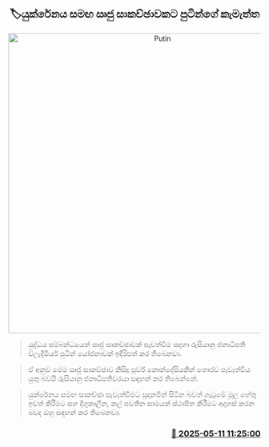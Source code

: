 <p align='center'><b><h2 align='center' title='Putin's willingness to engage in direct talks with Ukraine'>🏷යුක්රේනය සමඟ ඍජු සාකච්ඡාවකට පුටින්ගේ කැමැත්ත</h2></b></p>
<p align='center'><img src='https://helakuru.sgp1.cdn.digitaloceanspaces.com/esana/images/lib/putin-archived.jpg' width='600' alt='Putin's willingness to engage in direct talks with Ukraine'></p>

> යුද්ධය සම්බන්ධයෙන් ඍජු සාකච්ඡාවක් පැවත්වීම සදහා රුසියානු ජනාධිපති ව්ලැදිමියර් පුටින් යෝජනාවක් ඉදිරිපත් කර තිබෙනවා.

> ඒ අනුව මෙම ඍජු සාකච්ඡාව කිසිදු පූර්ව කොන්දේසියකින් තොරව පැවැත්විය යුතු බවයි රුසියානු ජනාධිපතිවරයා සඳහන් කර තිබෙන්නේ.

> යුක්රේනය සමඟ සාකච්ඡා පැවැත්වීමට සූදානමින් සිටින බවත් ගැටුමේ මූල හේතු ඉවත් කිරීමට සහ දිගුකාලීන, කල් පවතින සාමයක් ස්ථාපිත කිරීමට අදහස් කරන බවද ඔහු සඳහන් කර තිබෙනවා.



<h3 align='right'><a href='https://www.helakuru.lk/esana/p/110005/'>📅 2025-05-11 11:25:00</a></h3>
